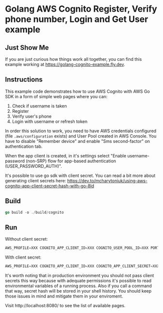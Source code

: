 # Golang AWS Cognito Register, Verify phone number, Login and Get User example

## Just Show Me

If you are just curious how things work all together, you can find this example working at https://golang-cognito-example.fly.dev.

## Instructions

This example code demonstrates how to use AWS Cognito with AWS Go SDK in a form of simple web pages where you can:

1. Check if username is taken
2. Register
3. Verify user's phone
4. Login with username or refresh token

In order this solution to work, you need to have AWS credentials configured (file `.aws/configuration` exists) and User Pool created in AWS Console. You have to disable "Remember device" and enable "Sms second-factor" on authentication tab.

When the app client is created, in it's settings select "Enable username-password (non-SRP) flow for app-based authentication (USER_PASSWORD_AUTH)".

It's possible to use go sdk with client secret. You can read a bit more about generating client secrets here:
https://dev.to/mcharytoniuk/using-aws-cognito-app-client-secret-hash-with-go-8ld

## Build

```go
go build -o ./build/cognito
```

## Run

Without client secret:

```go
AWS_PROFILE=XXX COGNITO_APP_CLIENT_ID=XXX COGNITO_USER_POOL_ID=XXX PORT=8080 ./build/cognito
```

With client secret:

```go
AWS_PROFILE=XXX COGNITO_APP_CLIENT_ID=XXX COGNITO_APP_CLIENT_SECRET=XXX  COGNITO_USER_POOL_ID=XXX PORT=8080 ./build/cognito
```

It's worth noting that in production environment you should not pass client secrets this way because with adequate permissions it's possible to read environmental variables of a running process. Also if you call a command that way, secret hash will be stored in your shell history. You should keep those issues in mind and mitigate them in your enviroment.

Visit http://localhost:8080/ to see the list of available pages.

